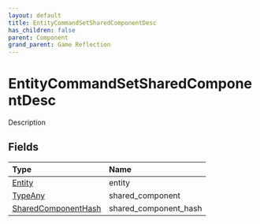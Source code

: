 ```yaml
---
layout: default
title: EntityCommandSetSharedComponentDesc
has_children: false
parent: Component
grand_parent: Game Reflection
---
```

# EntityCommandSetSharedComponentDesc
Description 

## Fields

| Type | Name |
|:----------|:--------------|
| [Entity](/riftbreaker-wiki/docs/game-reflection/classes/entity/) | entity |
| [TypeAny](/riftbreaker-wiki/docs/game-reflection/components/type_any/) | shared_component |
| [SharedComponentHash](/riftbreaker-wiki/docs/game-reflection/components/shared_component_hash/) | shared_component_hash |

